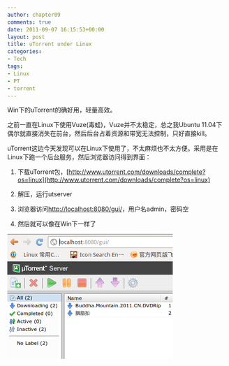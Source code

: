 ```yaml
---
author: chapter09
comments: true
date: 2011-09-07 16:15:53+00:00
layout: post
title: uTorrent under Linux
categories:
- Tech
tags:
- Linux
- PT
- torrent
---
```


Win下的uTorrent的确好用，轻量高效。

之前一直在Linux下使用Vuze(毒蛙)，Vuze并不太稳定，总之我Ubuntu 11.04下偶尔就直接消失在前台，然后后台占着资源和带宽无法控制，只好直接kill。

uTorrent这边今天发现可以在Linux下使用了，不太麻烦也不太方便。采用是在Linux下跑一个后台服务，然后浏览器访问得到界面：



	
  1. 下载uTorrent包，[http://www.utorrent.com/downloads/complete?os=linux](http://www.utorrent.com/downloads/complete?os=linux)

	
  2. 解压，运行utserver

	
  3. 浏览器访问[http://localhost:8080/gui/](http://localhost:8080/gui/)，用户名admin，密码空

	
  4. 然后就可以像在Win下一样了

[![](../img/uploads/2011/09/Screenshot.png)](../img/uploads/2011/09/Screenshot.png)